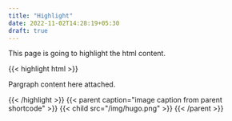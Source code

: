 ```yaml
---
title: "Highlight"
date: 2022-11-02T14:28:19+05:30
draft: true
---
```


This page is going to highlight the html content.

{{< highlight html >}}
  <!DOCTYPE html>
  <html>
    <head>
      <title>Highlight</title>
    </head>
    <body>
       <p>Pargraph content here attached.</p>
    </body>
  </html>
{{< /highlight >}}
{{< parent caption="image caption from parent shortcode" >}}
  {{< child src="/img/hugo.png" >}}
{{< /parent >}}